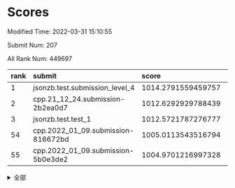 # Scores

Modified Time: 2022-03-31 15:10:55

Submit Num: 207

All Rank Num: 449697

| rank |               submit               |       score        |       sigma        | pk_num |
| :--- | :--------------------------------- | :----------------- | :----------------- | :----- |
| 1    | jsonzb.test.submission_level_4     | 1014.2791559459757 | 0.8504550098847009 | 8693   |
| 2    | cpp.21_12_24.submission-2b2ea0d7   | 1012.6292929788439 | 0.7882767715929905 | 8689   |
| 3    | jsonzb.test.test_1                 | 1012.5721787276777 | 0.8041679638562133 | 8690   |
| 54   | cpp.2022_01_09.submission-816672bd | 1005.0113543516794 | 0.7065241724757425 | 8688   |
| 55   | cpp.2022_01_09.submission-5b0e3de2 | 1004.9701216997328 | 0.7079489346946843 | 8687   |


<details>
<summary>全部</summary>

| rank |                 submit                 |       score        |       sigma        | pk_num |
| :--- | :------------------------------------- | :----------------- | :----------------- | :----- |
| 1    | jsonzb.test.submission_level_4         | 1014.2791559459757 | 0.8504550098847009 | 8693   |
| 2    | cpp.21_12_24.submission-2b2ea0d7       | 1012.6292929788439 | 0.7882767715929905 | 8689   |
| 3    | jsonzb.test.test_1                     | 1012.5721787276777 | 0.8041679638562133 | 8690   |
| 4    | gobigger.level_3.submission_level_3_0  | 1011.4622422306188 | 0.7624126635452274 | 8693   |
| 5    | gobigger.level_3.submission_level_3_19 | 1011.4410324681817 | 0.7666472514469759 | 8691   |
| 6    | gobigger.level_3.submission_level_3_21 | 1011.2555903120477 | 0.7759966935586404 | 8683   |
| 7    | gobigger.level_3.submission_level_3_15 | 1011.0593413217372 | 0.7803810221773819 | 8689   |
| 8    | gobigger.level_3.submission_level_3_30 | 1010.9699142805553 | 0.7531542638727504 | 8690   |
| 9    | gobigger.level_3.submission_level_3_39 | 1010.929758612807  | 0.8013915312315394 | 8691   |
| 10   | gobigger.level_3.submission_level_3_31 | 1010.827576217496  | 0.775181844731903  | 8694   |
| 11   | gobigger.level_3.submission_level_3_40 | 1010.813825126144  | 0.7590571187364595 | 8690   |
| 12   | gobigger.level_3.submission_level_3_9  | 1010.7817938729996 | 0.7812092414795845 | 8686   |
| 13   | gobigger.level_3.submission_level_3_12 | 1010.7692285056806 | 0.7663712346742574 | 8693   |
| 14   | gobigger.level_3.submission_level_3_27 | 1010.6861083991623 | 0.7594877106047142 | 8693   |
| 15   | gobigger.level_3.submission_level_3_45 | 1010.5220931268053 | 0.7814000342965203 | 8692   |
| 16   | gobigger.level_3.submission_level_3_36 | 1010.4230504633981 | 0.7535564469651204 | 8691   |
| 17   | gobigger.level_3.submission_level_3_4  | 1010.4007236218255 | 0.7589657578926047 | 8685   |
| 18   | gobigger.level_3.submission_level_3_24 | 1010.3095095513862 | 0.7633341782310827 | 8687   |
| 19   | gobigger.level_3.submission_level_3_2  | 1010.3057496444562 | 0.7614204478077244 | 8685   |
| 20   | gobigger.level_3.submission_level_3_35 | 1010.2731466339103 | 0.7627397564534025 | 8686   |
| 21   | gobigger.level_3.submission_level_3_38 | 1010.2457209074443 | 0.7585886438320333 | 8692   |
| 22   | gobigger.level_3.submission_level_3_29 | 1010.1893202240886 | 0.7724150862310433 | 8692   |
| 23   | gobigger.level_3.submission_level_3_42 | 1010.1697662139698 | 0.7544938915179676 | 8687   |
| 24   | gobigger.level_3.submission_level_3_16 | 1010.1649504696838 | 0.7564454939995249 | 8690   |
| 25   | gobigger.level_3.submission_level_3_1  | 1010.1623041645556 | 0.7470663288133513 | 8693   |
| 26   | gobigger.level_3.submission_level_3_26 | 1010.1605978185758 | 0.7343714092775303 | 8689   |
| 27   | gobigger.level_3.submission_level_3_18 | 1010.0759880866727 | 0.7407610254251389 | 8690   |
| 28   | gobigger.level_3.submission_level_3_20 | 1010.0733595478745 | 0.7594193118944477 | 8690   |
| 29   | gobigger.level_3.submission_level_3_5  | 1010.034207195054  | 0.7388012916169076 | 8685   |
| 30   | gobigger.level_3.submission_level_3_3  | 1010.0217823447382 | 0.7675748058848517 | 8690   |
| 31   | gobigger.level_3.submission_level_3_22 | 1010.0049289514515 | 0.7826363938851304 | 8689   |
| 32   | gobigger.level_3.submission_level_3_23 | 1009.8762745467941 | 0.7508632445266885 | 8685   |
| 33   | gobigger.level_3.submission_level_3_44 | 1009.7756177399144 | 0.7292419814288621 | 8690   |
| 34   | gobigger.level_3.submission_level_3_14 | 1009.7517675769786 | 0.7579634110494158 | 8694   |
| 35   | gobigger.level_3.submission_level_3_17 | 1009.7373346305094 | 0.7576930760512146 | 8688   |
| 36   | gobigger.level_3.submission_level_3_41 | 1009.5920729631966 | 0.7451076058966402 | 8686   |
| 37   | gobigger.level_3.submission_level_3_32 | 1009.5843245352562 | 0.7495161270877826 | 8692   |
| 38   | gobigger.level_3.submission_level_3_43 | 1009.5679754332108 | 0.7424765244294836 | 8691   |
| 39   | gobigger.level_3.submission_level_3_25 | 1009.551298273126  | 0.7570060994239349 | 8690   |
| 40   | gobigger.level_3.submission_level_3_13 | 1009.5046119727148 | 0.7450924373158762 | 8685   |
| 41   | gobigger.level_3.submission_level_3_37 | 1009.4451566527038 | 0.7522661595428193 | 8687   |
| 42   | gobigger.level_3.submission_level_3_47 | 1009.3769659552974 | 0.7501589220959898 | 8693   |
| 43   | gobigger.level_3.submission_level_3_48 | 1009.311976564284  | 0.7783767537518296 | 8692   |
| 44   | gobigger.level_3.submission_level_3_6  | 1009.2985694644366 | 0.7518494437502685 | 8689   |
| 45   | gobigger.level_3.submission_level_3_49 | 1009.2246955311383 | 0.7662827156932934 | 8687   |
| 46   | gobigger.level_3.submission_level_3_34 | 1009.1031395227611 | 0.761686049744378  | 8688   |
| 47   | gobigger.level_3.submission_level_3_7  | 1009.0582653488485 | 0.7491793473316912 | 8687   |
| 48   | gobigger.level_3.submission_level_3_8  | 1009.0043371639287 | 0.7418396138731945 | 8686   |
| 49   | gobigger.level_3.submission_level_3_46 | 1008.9675878990382 | 0.7598748522882924 | 8690   |
| 50   | gobigger.level_3.submission_level_3_33 | 1008.7698082820689 | 0.7404657641454117 | 8688   |
| 51   | gobigger.level_3.submission_level_3_11 | 1008.6840260860147 | 0.7353467314830161 | 8688   |
| 52   | gobigger.level_3.submission_level_3_10 | 1008.6838954524625 | 0.7571182600053132 | 8684   |
| 53   | gobigger.level_3.submission_level_3_28 | 1008.1876795258697 | 0.7665919368903019 | 8693   |
| 54   | cpp.2022_01_09.submission-816672bd     | 1005.0113543516794 | 0.7065241724757425 | 8688   |
| 55   | cpp.2022_01_09.submission-5b0e3de2     | 1004.9701216997328 | 0.7079489346946843 | 8687   |
| 56   | gobigger.level_1.submission_level_1_38 | 1004.7931007287773 | 0.7167911773820196 | 8689   |
| 57   | gobigger.level_1.submission_level_1_7  | 1004.6856362901148 | 0.711942827000076  | 8692   |
| 58   | gobigger.level_1.submission_level_1_31 | 1004.5072322256902 | 0.7193974353613248 | 8691   |
| 59   | gobigger.level_1.submission_level_1_0  | 1004.486237416859  | 0.7123368210949373 | 8694   |
| 60   | gobigger.level_1.submission_level_1_21 | 1004.3981370327677 | 0.713306305596325  | 8691   |
| 61   | gobigger.level_1.submission_level_1_35 | 1004.2161543460337 | 0.7210887734447238 | 8695   |
| 62   | gobigger.level_1.submission_level_1_48 | 1004.1973659883853 | 0.7177027120905809 | 8691   |
| 63   | gobigger.level_1.submission_level_1_16 | 1004.1443865225141 | 0.7107126137489683 | 8693   |
| 64   | gobigger.level_1.submission_level_1_5  | 1004.1089798043499 | 0.7238327726664647 | 8692   |
| 65   | gobigger.level_1.submission_level_1_14 | 1004.0790713449157 | 0.7197228031542544 | 8693   |
| 66   | gobigger.level_1.submission_level_1_39 | 1004.0352376678828 | 0.7170593319543553 | 8685   |
| 67   | gobigger.level_1.submission_level_1_4  | 1004.0335779209191 | 0.7326722716686522 | 8694   |
| 68   | gobigger.level_1.submission_level_1_36 | 1003.9890563796503 | 0.719416345286346  | 8689   |
| 69   | gobigger.level_1.submission_level_1_47 | 1003.9459518304835 | 0.7238704261444387 | 8689   |
| 70   | gobigger.level_1.submission_level_1_42 | 1003.9021512783492 | 0.7176346334626765 | 8690   |
| 71   | gobigger.level_1.submission_level_1_3  | 1003.82194699942   | 0.7069402913245048 | 8692   |
| 72   | gobigger.level_1.submission_level_1_12 | 1003.708527108871  | 0.7067424240452091 | 8688   |
| 73   | gobigger.level_1.submission_level_1_19 | 1003.6973481351075 | 0.7307754026144708 | 8694   |
| 74   | gobigger.level_1.submission_level_1_33 | 1003.6662590163188 | 0.7076459019373251 | 8690   |
| 75   | gobigger.level_1.submission_level_1_10 | 1003.6401403818872 | 0.7185537038588335 | 8695   |
| 76   | gobigger.level_1.submission_level_1_24 | 1003.6311747831326 | 0.7270882341850942 | 8690   |
| 77   | gobigger.level_1.submission_level_1_32 | 1003.6021679965768 | 0.7194627832011736 | 8691   |
| 78   | gobigger.level_1.submission_level_1_26 | 1003.5807072013158 | 0.7068908677981478 | 8690   |
| 79   | gobigger.level_1.submission_level_1_22 | 1003.5598598637752 | 0.7307118891732042 | 8690   |
| 80   | gobigger.level_1.submission_level_1_43 | 1003.5335621703181 | 0.7303532082196804 | 8696   |
| 81   | gobigger.level_1.submission_level_1_28 | 1003.4959084417872 | 0.7245780632772905 | 8689   |
| 82   | gobigger.level_1.submission_level_1_20 | 1003.4944878576791 | 0.7114255281841719 | 8690   |
| 83   | gobigger.level_1.submission_level_1_40 | 1003.4413281984502 | 0.7174921431214822 | 8693   |
| 84   | gobigger.level_1.submission_level_1_30 | 1003.37991210459   | 0.7160271764198901 | 8684   |
| 85   | gobigger.level_1.submission_level_1_11 | 1003.3745355954633 | 0.7175385117318198 | 8680   |
| 86   | gobigger.level_1.submission_level_1_9  | 1003.3458590933578 | 0.7268418343815487 | 8694   |
| 87   | gobigger.level_1.submission_level_1_17 | 1003.298326710281  | 0.7227300686428572 | 8695   |
| 88   | gobigger.level_1.submission_level_1_6  | 1003.2419209042157 | 0.7143039567212817 | 8694   |
| 89   | gobigger.level_1.submission_level_1_44 | 1003.1219853265621 | 0.7197681774069867 | 8685   |
| 90   | gobigger.level_1.submission_level_1_46 | 1003.0829184491838 | 0.7129218019566237 | 8695   |
| 91   | gobigger.level_1.submission_level_1_15 | 1003.0688386596375 | 0.7152947217604073 | 8691   |
| 92   | gobigger.level_1.submission_level_1_45 | 1003.0119922584392 | 0.7157394270458329 | 8694   |
| 93   | gobigger.level_1.submission_level_1_34 | 1002.9965799283832 | 0.7143397787661142 | 8688   |
| 94   | gobigger.level_1.submission_level_1_25 | 1002.863896691249  | 0.715981418378423  | 8690   |
| 95   | gobigger.level_1.submission_level_1_29 | 1002.6152029548462 | 0.7134689320257063 | 8689   |
| 96   | gobigger.level_1.submission_level_1_8  | 1002.5881610018426 | 0.7272530389327948 | 8689   |
| 97   | gobigger.level_1.submission_level_1_18 | 1002.5652404963809 | 0.7143561422752729 | 8690   |
| 98   | gobigger.level_1.submission_level_1_1  | 1002.5519192596646 | 0.7115357657298107 | 8693   |
| 99   | gobigger.level_1.submission_level_1_23 | 1002.4647844049397 | 0.7155107161048628 | 8694   |
| 100  | gobigger.level_1.submission_level_1_41 | 1002.4272014561265 | 0.7092233066510095 | 8688   |
| 101  | gobigger.level_1.submission_level_1_2  | 1002.357869125274  | 0.7120169065674482 | 8693   |
| 102  | gobigger.level_1.submission_level_1_13 | 1002.3518947368518 | 0.7094395944553851 | 8689   |
| 103  | gobigger.level_1.submission_level_1_49 | 1002.2160432087695 | 0.7114802313187022 | 8694   |
| 104  | gobigger.level_1.submission_level_1_37 | 1001.7947503499914 | 0.7200472765020186 | 8692   |
| 105  | gobigger.level_1.submission_level_1_27 | 1001.6692553093022 | 0.7091274219208629 | 8688   |
| 106  | gobigger.random.submission_random_22   | 998.7043631288684  | 0.7044183580807473 | 8695   |
| 107  | gobigger.random.submission_random_47   | 997.6044934891513  | 0.7186675297740919 | 8688   |
| 108  | gobigger.random.submission_random_38   | 997.3948554317155  | 0.7141499435038227 | 8688   |
| 109  | gobigger.random.submission_random_21   | 997.2155467534694  | 0.711298979308644  | 8699   |
| 110  | gobigger.random.submission_random_15   | 997.0172339744602  | 0.7008609865482245 | 8692   |
| 111  | gobigger.random.submission_random_29   | 997.0172141513433  | 0.7066235042246187 | 8688   |
| 112  | gobigger.random.submission_random_39   | 996.9461976540802  | 0.7047023402929883 | 8684   |
| 113  | gobigger.random.submission_random_48   | 996.8561308497074  | 0.7051748313182477 | 8688   |
| 114  | gobigger.random.submission_random_43   | 996.8560360641629  | 0.7108499980521688 | 8697   |
| 115  | gobigger.random.submission_random_12   | 996.6554574495221  | 0.6997208503613822 | 8690   |
| 116  | gobigger.random.submission_random_34   | 996.6152757929505  | 0.708457669285887  | 8693   |
| 117  | gobigger.random.submission_random_2    | 996.5592927893267  | 0.7191040003157482 | 8688   |
| 118  | gobigger.random.submission_random_41   | 996.4368183882843  | 0.7134471709297961 | 8688   |
| 119  | gobigger.random.submission_random_7    | 996.2464636253355  | 0.7024209820209515 | 8684   |
| 120  | gobigger.random.submission_random_37   | 996.1710519788523  | 0.7223750187364537 | 8691   |
| 121  | gobigger.random.submission_random_5    | 996.1601254708507  | 0.710162765319814  | 8687   |
| 122  | gobigger.random.submission_random_3    | 996.1327443811206  | 0.7101702447637459 | 8688   |
| 123  | gobigger.random.submission_random_17   | 996.1221796758829  | 0.7090223345617214 | 8690   |
| 124  | gobigger.random.submission_random_45   | 996.0687981445238  | 0.7139858636570903 | 8687   |
| 125  | gobigger.random.submission_random_27   | 996.0667255639327  | 0.7188149780939806 | 8686   |
| 126  | gobigger.random.submission_random_26   | 996.0379115428871  | 0.7058578215813804 | 8689   |
| 127  | gobigger.random.submission_random_28   | 996.0134787103124  | 0.6999780470719786 | 8692   |
| 128  | gobigger.random.submission_random_11   | 995.9970672527458  | 0.703442865836113  | 8690   |
| 129  | gobigger.random.submission_random_32   | 995.9164334130353  | 0.7247522005637154 | 8687   |
| 130  | gobigger.random.submission_random_44   | 995.9133436804327  | 0.7153034529783563 | 8692   |
| 131  | gobigger.random.submission_random_23   | 995.908690757482   | 0.7270449460517374 | 8693   |
| 132  | gobigger.random.submission_random_31   | 995.9082411352878  | 0.7159817992603823 | 8692   |
| 133  | gobigger.random.submission_random_9    | 995.8478560928454  | 0.7034737487349941 | 8692   |
| 134  | gobigger.random.submission_random_20   | 995.8439916183481  | 0.707439464133717  | 8682   |
| 135  | gobigger.random.submission_random_46   | 995.8428364602796  | 0.7116099302610346 | 8685   |
| 136  | gobigger.random.submission_random_4    | 995.798366257248   | 0.701215240704474  | 8691   |
| 137  | gobigger.random.submission_random_0    | 995.7690240818358  | 0.7044582790339293 | 8689   |
| 138  | gobigger.random.submission_random_42   | 995.7628196700514  | 0.6999972209811247 | 8692   |
| 139  | gobigger.random.submission_random_18   | 995.732891343206   | 0.7098475992203429 | 8691   |
| 140  | gobigger.random.submission_random_25   | 995.6390620075489  | 0.7129566991781425 | 8686   |
| 141  | gobigger.random.submission_random_1    | 995.5902400977234  | 0.7078793237996694 | 8694   |
| 142  | gobigger.random.submission_random_8    | 995.5487342200031  | 0.7223142082275104 | 8687   |
| 143  | gobigger.random.submission_random_13   | 995.5337450759599  | 0.705156299373635  | 8685   |
| 144  | gobigger.random.submission_random_14   | 995.4936061878076  | 0.7206768296448621 | 8692   |
| 145  | gobigger.random.submission_random_19   | 995.4282375711795  | 0.7262481376879371 | 8687   |
| 146  | gobigger.random.submission_random_49   | 995.4226417292581  | 0.7214657782056668 | 8694   |
| 147  | gobigger.random.submission_random_30   | 995.4050403639732  | 0.7056526749927885 | 8689   |
| 148  | gobigger.random.submission_random_33   | 995.4040649545117  | 0.7161928277760907 | 8694   |
| 149  | gobigger.random.submission_random_10   | 995.3555346978877  | 0.7069981980339458 | 8688   |
| 150  | gobigger.random.submission_random_6    | 995.317516938171   | 0.7231709849412762 | 8690   |
| 151  | gobigger.random.submission_random_16   | 995.1554599430704  | 0.715289210287171  | 8691   |
| 152  | gobigger.random.submission_random_24   | 995.101000194267   | 0.7172138308611649 | 8690   |
| 153  | gobigger.random.submission_random_35   | 995.0574374831856  | 0.7143248447792232 | 8692   |
| 154  | gobigger.random.submission_random_40   | 994.9095071590216  | 0.7175689399068232 | 8685   |
| 155  | gobigger.random.submission_random_36   | 994.582532597235   | 0.7222278936031514 | 8689   |
| 156  | gobigger.level_2.submission_level_2_21 | 994.1036899286156  | 0.7423714312995858 | 8688   |
| 157  | gobigger.level_2.submission_level_2_18 | 993.9244820633859  | 0.726526138398726  | 8688   |
| 158  | gobigger.level_2.submission_level_2_19 | 993.6087383662574  | 0.7494404039544951 | 8692   |
| 159  | gobigger.level_2.submission_level_2_11 | 993.351223189472   | 0.7168225751024799 | 8686   |
| 160  | gobigger.level_2.submission_level_2_33 | 993.2588299079479  | 0.7198121233047129 | 8685   |
| 161  | gobigger.level_2.submission_level_2_22 | 993.120672376108   | 0.7464756929684836 | 8698   |
| 162  | gobigger.level_2.submission_level_2_8  | 993.1046124781977  | 0.7354181662629408 | 8688   |
| 163  | gobigger.level_2.submission_level_2_23 | 993.094488869741   | 0.7347760646615671 | 8693   |
| 164  | gobigger.level_2.submission_level_2_45 | 993.0781059718574  | 0.742207722173852  | 8694   |
| 165  | gobigger.level_2.submission_level_2_17 | 992.6752183024787  | 0.73381689227837   | 8690   |
| 166  | gobigger.level_2.submission_level_2_44 | 992.6684167862936  | 0.7277613402757172 | 8686   |
| 167  | gobigger.level_2.submission_level_2_16 | 992.6558351896502  | 0.7426472260001842 | 8693   |
| 168  | gobigger.level_2.submission_level_2_20 | 992.6503968187095  | 0.7331385129556981 | 8690   |
| 169  | gobigger.level_2.submission_level_2_15 | 992.6456730854196  | 0.7267655118769655 | 8691   |
| 170  | gobigger.level_2.submission_level_2_49 | 992.3430702521027  | 0.752284757123229  | 8685   |
| 171  | gobigger.level_2.submission_level_2_36 | 992.3286075036316  | 0.740676245615096  | 8693   |
| 172  | gobigger.level_2.submission_level_2_48 | 992.3084000533272  | 0.7322641622144326 | 8683   |
| 173  | gobigger.level_2.submission_level_2_47 | 992.2418162526086  | 0.7443013233900242 | 8689   |
| 174  | gobigger.level_2.submission_level_2_24 | 992.2232263195149  | 0.751884053707412  | 8686   |
| 175  | gobigger.level_2.submission_level_2_28 | 992.1177799986934  | 0.7506689944530419 | 8690   |
| 176  | gobigger.level_2.submission_level_2_2  | 992.0791232561648  | 0.7439754885473798 | 8689   |
| 177  | gobigger.level_2.submission_level_2_32 | 992.0723379432362  | 0.7452157793329917 | 8688   |
| 178  | gobigger.level_2.submission_level_2_3  | 992.0266531729266  | 0.7374517479263871 | 8688   |
| 179  | gobigger.level_2.submission_level_2_40 | 992.0074594272961  | 0.7514645207442868 | 8690   |
| 180  | gobigger.level_2.submission_level_2_31 | 991.9667704580218  | 0.746879179573288  | 8687   |
| 181  | gobigger.level_2.submission_level_2_27 | 991.8985687988472  | 0.7499580431599804 | 8688   |
| 182  | gobigger.level_2.submission_level_2_14 | 991.8752510346255  | 0.7479625384196423 | 8690   |
| 183  | gobigger.level_2.submission_level_2_9  | 991.8637350673889  | 0.7253343517940697 | 8694   |
| 184  | gobigger.level_2.submission_level_2_4  | 991.8406104445827  | 0.7500519332937937 | 8690   |
| 185  | gobigger.level_2.submission_level_2_30 | 991.761780699314   | 0.7460525105061246 | 8695   |
| 186  | gobigger.level_2.submission_level_2_26 | 991.7135358768021  | 0.7356751854312992 | 8690   |
| 187  | gobigger.level_2.submission_level_2_46 | 991.6392023186013  | 0.7464182320802664 | 8694   |
| 188  | gobigger.level_2.submission_level_2_1  | 991.5449103470514  | 0.7376589822359986 | 8692   |
| 189  | gobigger.level_2.submission_level_2_6  | 991.4636260764421  | 0.7532054211909158 | 8687   |
| 190  | gobigger.level_2.submission_level_2_34 | 991.4443836703213  | 0.7496101971315421 | 8695   |
| 191  | gobigger.level_2.submission_level_2_35 | 991.43704387893    | 0.7792180818834856 | 8693   |
| 192  | gobigger.level_2.submission_level_2_43 | 991.3860570666766  | 0.7700983800258534 | 8680   |
| 193  | gobigger.level_2.submission_level_2_5  | 991.3778118805321  | 0.7566862311433442 | 8689   |
| 194  | gobigger.level_2.submission_level_2_42 | 991.2760019222727  | 0.7486306034552893 | 8689   |
| 195  | gobigger.level_2.submission_level_2_13 | 991.2588342488552  | 0.7558932710611173 | 8693   |
| 196  | gobigger.level_2.submission_level_2_39 | 991.2134787718966  | 0.7534490651909298 | 8692   |
| 197  | gobigger.level_2.submission_level_2_25 | 991.0711511758977  | 0.7657132316169422 | 8691   |
| 198  | gobigger.level_2.submission_level_2_7  | 990.9531945438929  | 0.758141934911544  | 8689   |
| 199  | gobigger.level_2.submission_level_2_38 | 990.8155567274941  | 0.7585004242529472 | 8687   |
| 200  | gobigger.level_2.submission_level_2_12 | 990.7162403081738  | 0.7979598563510776 | 8688   |
| 201  | gobigger.level_2.submission_level_2_0  | 990.6520080862371  | 0.7731403438874735 | 8693   |
| 202  | gobigger.level_2.submission_level_2_41 | 990.5833897983437  | 0.7767745391353751 | 8691   |
| 203  | gobigger.level_2.submission_level_2_29 | 990.5319563832711  | 0.7672329366505879 | 8686   |
| 204  | gobigger.level_2.submission_level_2_37 | 990.0665636111029  | 0.758969779172495  | 8687   |
| 205  | gobigger.level_2.submission_level_2_10 | 989.7129435581069  | 0.7515988818440755 | 8688   |
| 206  | gobigger.none.submission_none_0        | 978.081568505473   | 1.2701385607477094 | 8687   |
| 207  | gobigger.none.submission_none_1        | 975.7042388297107  | 1.5244547467117906 | 8691   |

</details>